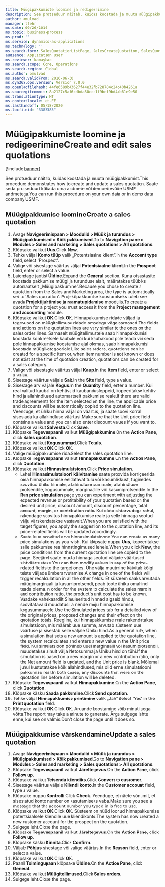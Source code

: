 ```yaml
---
title: Müügipakkumiste loomine ja redigeerimine
description: See protseduur näitab, kuidas koostada ja muuta müügipakkumist.
author: omulvad
manager: tfehr
ms.date: 06/26/2019
ms.topic: business-process
ms.prod: ''
ms.service: dynamics-ax-applications
ms.technology: ''
ms.search.form: SalesQuotationListPage, SalesCreateQuotation, SalesQuotationTable, SalesQuotationTotals, SalesQuotationPriceSimulation, SalesQuotationEditLines, SrsReportViewerForm, smmSetNumSeqIfManual, CustTable, SalesTable
audience: Application User
ms.reviewer: kamaybac
ms.search.scope: Core, Operations
ms.search.region: Global
ms.author: omulvad
ms.search.validFrom: 2016-06-30
ms.dyn365.ops.version: Version 7.0.0
ms.openlocfilehash: 44fe6589b43627f44e32fb728784c24c40b4261a
ms.sourcegitcommit: 8a2127c5af6cdbda30ccc1f9bef9bd4ab61e9e50
ms.translationtype: HT
ms.contentlocale: et-EE
ms.lasthandoff: 05/18/2020
ms.locfileid: "3383385"
---
```

# <a name="create-and-edit-sales-quotations"></a><span data-ttu-id="e0e93-103">Müügipakkumiste loomine ja redigeerimine</span><span class="sxs-lookup"><span data-stu-id="e0e93-103">Create and edit sales quotations</span></span>

[!include [banner](../../includes/banner.md)]

<span data-ttu-id="e0e93-104">See protseduur näitab, kuidas koostada ja muuta müügipakkumist.</span><span class="sxs-lookup"><span data-stu-id="e0e93-104">This procedure demonstrates how to create and update a sales quotation.</span></span> <span data-ttu-id="e0e93-105">Saate seda protseduuri käitada oma andmete või demoettevõtte USMF andmetega.</span><span class="sxs-lookup"><span data-stu-id="e0e93-105">You can run this procedure on your own data or in demo data company USMF.</span></span>


## <a name="create-a-sales-quotation"></a><span data-ttu-id="e0e93-106">Müügipakkumise loomine</span><span class="sxs-lookup"><span data-stu-id="e0e93-106">Create a sales quotation</span></span>
1. <span data-ttu-id="e0e93-107">Avage **Navigeerimispaan > Moodulid > Müük ja turundus > Müügipakkumised > Kõik pakkumised**.</span><span class="sxs-lookup"><span data-stu-id="e0e93-107">Go to **Navigation pane > Modules > Sales and marketing > Sales quotations > All quotations**.</span></span>
2. <span data-ttu-id="e0e93-108">Klõpsake valikut **Uus**.</span><span class="sxs-lookup"><span data-stu-id="e0e93-108">Click **New**.</span></span>
3. <span data-ttu-id="e0e93-109">Tehke väljal **Konto tüüp** valik „Potentsiaalne klient”.</span><span class="sxs-lookup"><span data-stu-id="e0e93-109">In the **Account type** field, select 'Prospect'.</span></span>
4. <span data-ttu-id="e0e93-110">Valige või sisestage väärtus väljal **Potentsiaalne klient**.</span><span class="sxs-lookup"><span data-stu-id="e0e93-110">In the **Prospect** field, enter or select a value.</span></span>
5. <span data-ttu-id="e0e93-111">Laiendage jaotist **Üldine**.</span><span class="sxs-lookup"><span data-stu-id="e0e93-111">Expand the **General** section.</span></span> <span data-ttu-id="e0e93-112">Kuna otsustasite koostada pakkumise müügi ja turunduse alalt, määratakse tüübiks automaatselt „Müügipakkumine”.</span><span class="sxs-lookup"><span data-stu-id="e0e93-112">Because you chose to create a quotation from the Sales and Marketing area, the type is automatically set to 'Sales quotation'.</span></span> <span data-ttu-id="e0e93-113">Projektipakkumise koostamiseks tuleb see avada **Projektijuhtimise ja raamatupidamise** moodulis.</span><span class="sxs-lookup"><span data-stu-id="e0e93-113">To create a quotation for a project you must access it from the **Project management and accounting** module.</span></span>
6. <span data-ttu-id="e0e93-114">Klõpsake valikut **OK**.</span><span class="sxs-lookup"><span data-stu-id="e0e93-114">Click **OK**.</span></span> <span data-ttu-id="e0e93-115">Hinnapakkumise ridade väljad ja tegevused on müügitellimuse ridade omadega väga sarnased.</span><span class="sxs-lookup"><span data-stu-id="e0e93-115">The fields and actions on the quotation lines are very similar to the ones on the sales order lines.</span></span>   <span data-ttu-id="e0e93-116">Sarnaselt müügitellimustele saab hinnapakkumisi koostada konkreetsele kaubale või kui kaubakood pole teada või seda pole hinnapakkumise koostamise ajal olemas, saab hinnapakkumisi koostada müügikategooriale.</span><span class="sxs-lookup"><span data-stu-id="e0e93-116">Like sales orders, quotations can be created for a specific item or, when item number is not known or does not exist at the time of quotation creation, quotations can be created for a sales category.</span></span>     
7. <span data-ttu-id="e0e93-117">Valige või sisestagle väärtus väljal **Kaup**.</span><span class="sxs-lookup"><span data-stu-id="e0e93-117">In the **Item** field, enter or select a value.</span></span>
8. <span data-ttu-id="e0e93-118">Sisestage väärtus väljale **Sait**.</span><span class="sxs-lookup"><span data-stu-id="e0e93-118">In the **Site** field, type a value.</span></span>
9. <span data-ttu-id="e0e93-119">Sisestage arv väljale **Kogus**.</span><span class="sxs-lookup"><span data-stu-id="e0e93-119">In the **Quantity** field, enter a number.</span></span> <span data-ttu-id="e0e93-120">Kui real valitud kaubal on kehtivaid kaubandusleppeid, kopeeritakse kehtiv hind ja allahindlused automaatselt pakkumise reale.</span><span class="sxs-lookup"><span data-stu-id="e0e93-120">If there are valid trade agreements for the item selected on the line, the applicable price and discounts will be automatically copied to the quotation line.</span></span> <span data-ttu-id="e0e93-121">Veenduge, et ühiku hinna väljal on väärtus, ja saate soovi korral sisestada ka allahindluse väärtusi.</span><span class="sxs-lookup"><span data-stu-id="e0e93-121">Make sure that the Unit price field contains a value and you can also enter discount values if you want to.</span></span> 
10. <span data-ttu-id="e0e93-122">Klõpsake valikut **Salvesta**.</span><span class="sxs-lookup"><span data-stu-id="e0e93-122">Click **Save**.</span></span>
11. <span data-ttu-id="e0e93-123">Klõpsake **Tegevuspaanil** valikut **Müügipakkumine**.</span><span class="sxs-lookup"><span data-stu-id="e0e93-123">On the **Action Pane**, click **Sales quotation**.</span></span>
12. <span data-ttu-id="e0e93-124">Klõpsake valikut **Kogusummad**.</span><span class="sxs-lookup"><span data-stu-id="e0e93-124">Click **Totals**.</span></span>
13. <span data-ttu-id="e0e93-125">Klõpsake valikut **OK**.</span><span class="sxs-lookup"><span data-stu-id="e0e93-125">Click **OK**.</span></span>
14. <span data-ttu-id="e0e93-126">Valige müügipakkumise rida.</span><span class="sxs-lookup"><span data-stu-id="e0e93-126">Select the sales quotation line.</span></span>
15. <span data-ttu-id="e0e93-127">Klõpsake **Tegevuspaanil** valikut **Hinnapakkumine**.</span><span class="sxs-lookup"><span data-stu-id="e0e93-127">On the **Action Pane**, click **Quotation**.</span></span>
16. <span data-ttu-id="e0e93-128">Klõpsake valikut **Hinnasimulatsioon**.</span><span class="sxs-lookup"><span data-stu-id="e0e93-128">Click **Price simulation**.</span></span>
    - <span data-ttu-id="e0e93-129">Lehel **Hinnasimulatsiooni käivitamine** saate proovida korrigeerida oma hinnapakkumise eeldatavat tulu või kasumlikkust, tuginedes soovitud ühiku hinnale, allahindluse summale, allahindluse protsendile, kogusummale, marginaalile või kasumiprotsendile.</span><span class="sxs-lookup"><span data-stu-id="e0e93-129">In the **Run price simulation** page you can experiment with adjusting the expected revenue or profitability of your quotation based on the desired unit price, discount amount, discount percentage, total amount, margin, or contribution ratio.</span></span> <span data-ttu-id="e0e93-130">Kui olete sihtarvudega rahul, rakendage soovitus hinnapakkumise reale ja selle hinnaga seotud välju värskendatakse vastavalt.</span><span class="sxs-lookup"><span data-stu-id="e0e93-130">When you are satisfied with the target figures, you apply the suggestion to the quotation line, and its price-related fields will be updated accordingly.</span></span>  
    - <span data-ttu-id="e0e93-131">Saate luua soovitud arvu hinnasimulatsioone.</span><span class="sxs-lookup"><span data-stu-id="e0e93-131">You can create as many price simulations as you wish.</span></span> <span data-ttu-id="e0e93-132">Kui klõpsate nuppu **Uus**, kopeeritakse selle pakkumise rea hinnatingimused lehele.</span><span class="sxs-lookup"><span data-stu-id="e0e93-132">When you click **New**, the price conditions from the current quotation line are copied to the page.</span></span> <span data-ttu-id="e0e93-133">Seejärel saate muuta hinnaga seotud väljade väärtused sihtväärtusteks.</span><span class="sxs-lookup"><span data-stu-id="e0e93-133">You can then modify values in any of the price-related fields to the target ones.</span></span> <span data-ttu-id="e0e93-134">Ühe välja muutmine käivitab kõigi teiste väljade ümberarvutamise.</span><span class="sxs-lookup"><span data-stu-id="e0e93-134">A change in one of the fields will trigger recalculation in all the other fields.</span></span> <span data-ttu-id="e0e93-135">Et süsteem saaks arvutada müügimarginaali ja kasumiprotsendi, peab toote ühiku omahind teada olema.</span><span class="sxs-lookup"><span data-stu-id="e0e93-135">In order for the system to calculate the sales margin and contribution ratio, the product's unit cost has to be known.</span></span> <span data-ttu-id="e0e93-136">Vaadake vahekaardilt Simuleeritud hinnad algseid hindu, soovitatavaid muudatusi ja nende mõju hinnapakkumise kogusummadele.</span><span class="sxs-lookup"><span data-stu-id="e0e93-136">Use the Simulated prices tab for a detailed view of the original prices, proposed changes and their effect on the quotation totals.</span></span> <span data-ttu-id="e0e93-137">Reeglina, kui hinnapakkumise reale rakendatakse simulatsioon, mis määrab uue summa, arvutab süsteem uue väärtuse ja sisestab selle väljale Ühiku hind.</span><span class="sxs-lookup"><span data-stu-id="e0e93-137">As a general rule, when a simulation that sets a new amount is applied to the quotation line, the system recalculates and enters a new value in the Unit price field.</span></span> <span data-ttu-id="e0e93-138">Kui simulatsioon põhineb uuel marginaalil või kasumiprotsendil, muudetakse ainult välja Netosumma ja Ühiku hind on tühi.</span><span class="sxs-lookup"><span data-stu-id="e0e93-138">If the simulation is based on a new margin or a new contribution ratio, only the Net amount field is updated, and the Unit price is blank.</span></span> <span data-ttu-id="e0e93-139">Mõlemal juhul kustutatakse kõik allahindlused, mis olid enne simulatsiooni pakkumise real.</span><span class="sxs-lookup"><span data-stu-id="e0e93-139">In both cases, any discounts that were on the quotation line before simulation will be deleted.</span></span>
17. <span data-ttu-id="e0e93-140">Klõpsake **Tegevuspaanil** valikut **Hinnapakkumine**.</span><span class="sxs-lookup"><span data-stu-id="e0e93-140">On the **Action Pane**, click **Quotation**.</span></span>
18. <span data-ttu-id="e0e93-141">Klõpsake käsku **Saada pakkumine**.</span><span class="sxs-lookup"><span data-stu-id="e0e93-141">Click **Send quotation**.</span></span>
19. <span data-ttu-id="e0e93-142">Tehke väljal **Hinnapakkumise printimine** valik „Jah”.</span><span class="sxs-lookup"><span data-stu-id="e0e93-142">Select 'Yes' in the **Print quotation** field.</span></span>
20. <span data-ttu-id="e0e93-143">Klõpsake valikut **OK**.</span><span class="sxs-lookup"><span data-stu-id="e0e93-143">Click **OK**.</span></span> <span data-ttu-id="e0e93-144">Aruande koostamine võib minuti aega võtta.</span><span class="sxs-lookup"><span data-stu-id="e0e93-144">The report may take a minute to generate.</span></span> <span data-ttu-id="e0e93-145">Ärge sulgege lehte enne, kui see on valmis.</span><span class="sxs-lookup"><span data-stu-id="e0e93-145">Don't close the page until it does so.</span></span>

## <a name="update-a-sales-quotation"></a><span data-ttu-id="e0e93-146">Müügipakkumise värskendamine</span><span class="sxs-lookup"><span data-stu-id="e0e93-146">Update a sales quotation</span></span>
1. <span data-ttu-id="e0e93-147">Avage **Navigeerimispaan > Moodulid > Müük ja turundus > Müügipakkumised > Kõik pakkumised**.</span><span class="sxs-lookup"><span data-stu-id="e0e93-147">Go to **Navigation pane > Modules > Sales and marketing > Sales quotations > All quotations**.</span></span>
2. <span data-ttu-id="e0e93-148">Klõpsake **Tegevuspaanil** valikut **Järeltegevus**.</span><span class="sxs-lookup"><span data-stu-id="e0e93-148">On the **Action Pane**, click **Follow up**.</span></span>
3. <span data-ttu-id="e0e93-149">Klõpsake valikut **Teisenda kliendiks**.</span><span class="sxs-lookup"><span data-stu-id="e0e93-149">Click **Convert to customer**.</span></span>
4. <span data-ttu-id="e0e93-150">Sisestage väärtus väljale **Kliendi konto**.</span><span class="sxs-lookup"><span data-stu-id="e0e93-150">In the **Customer account** field, type a value.</span></span>
5. <span data-ttu-id="e0e93-151">Klõpsake nuppu **Kontrolli**.</span><span class="sxs-lookup"><span data-stu-id="e0e93-151">Click **Check**.</span></span> <span data-ttu-id="e0e93-152">Veenduge, et näete sõnumit, et sisestatud konto number on kasutamiseks vaba.</span><span class="sxs-lookup"><span data-stu-id="e0e93-152">Make sure you see a message that the account number you typed in is free to use.</span></span>  
6. <span data-ttu-id="e0e93-153">Klõpsake valikut **OK**.</span><span class="sxs-lookup"><span data-stu-id="e0e93-153">Click **OK**.</span></span> <span data-ttu-id="e0e93-154">Süsteem on nüüd loonud hinnapakkumise potentsiaalsele kliendile uue kliendikonto.</span><span class="sxs-lookup"><span data-stu-id="e0e93-154">The system has now created a new customer account for the prospect on the quotation.</span></span>  
7. <span data-ttu-id="e0e93-155">Sulgege leht.</span><span class="sxs-lookup"><span data-stu-id="e0e93-155">Close the page.</span></span>
8. <span data-ttu-id="e0e93-156">Klõpsake **Tegevuspaanil** valikut **Järeltegevus**.</span><span class="sxs-lookup"><span data-stu-id="e0e93-156">On the **Action Pane**, click **Follow up**.</span></span>
9. <span data-ttu-id="e0e93-157">Klõpsake käsku **Kinnita**.</span><span class="sxs-lookup"><span data-stu-id="e0e93-157">Click **Confirm**.</span></span>
10. <span data-ttu-id="e0e93-158">Väljale **Põhjus** sisestage või valige väärtus.</span><span class="sxs-lookup"><span data-stu-id="e0e93-158">In the **Reason** field, enter or select a value.</span></span>
11. <span data-ttu-id="e0e93-159">Klõpsake valikut **OK**.</span><span class="sxs-lookup"><span data-stu-id="e0e93-159">Click **OK**.</span></span>
12. <span data-ttu-id="e0e93-160">Paanil **Toimingupaan** klõpsake **Üldine**.</span><span class="sxs-lookup"><span data-stu-id="e0e93-160">On the **Action Pane**, click **General**.</span></span>
13. <span data-ttu-id="e0e93-161">Klõpsake valikut **Müügitellimused**.</span><span class="sxs-lookup"><span data-stu-id="e0e93-161">Click **Sales orders**.</span></span>
14. <span data-ttu-id="e0e93-162">Sulgege leht.</span><span class="sxs-lookup"><span data-stu-id="e0e93-162">Close the page.</span></span>

